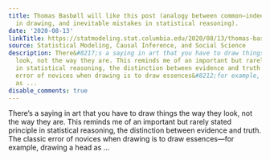 ```yaml
---
title: Thomas Basbøll will like this post (analogy between common—indeed, inevitable—mistakes
  in drawing, and inevitable mistakes in statistical reasoning).
date: '2020-08-13'
linkTitle: https://statmodeling.stat.columbia.edu/2020/08/13/thomas-basboll-will-like-this-post-analogy-between-common-indeed-inevitable-mistakes-in-drawing-and-inevitable-mistakes-in-statistical-reasoning/
source: Statistical Modeling, Causal Inference, and Social Science
description: There&#8217;s a saying in art that you have to draw things the way they
  look, not the way they are. This reminds me of an important but rarely stated principle
  in statistical reasoning, the distinction between evidence and truth. The classic
  error of novices when drawing is to draw essences&#8212;for example, drawing a head
  as ...
disable_comments: true
---
```

There&#8217;s a saying in art that you have to draw things the way they look, not the way they are. This reminds me of an important but rarely stated principle in statistical reasoning, the distinction between evidence and truth. The classic error of novices when drawing is to draw essences&#8212;for example, drawing a head as ...